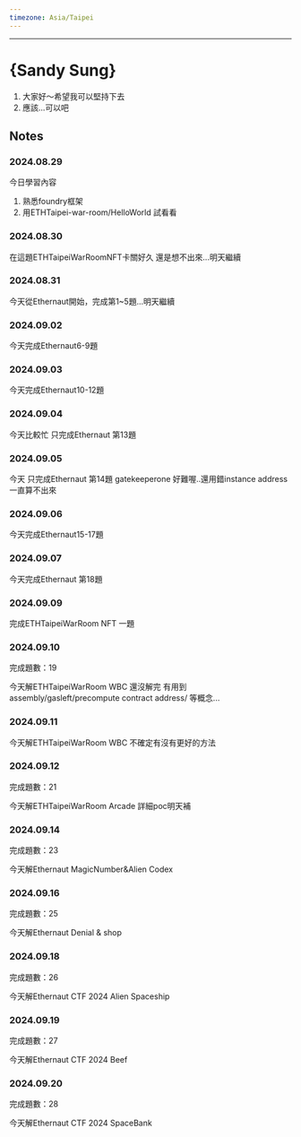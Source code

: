 ```yaml
---
timezone: Asia/Taipei
---
```


---

# {Sandy Sung}

1. 大家好～希望我可以堅持下去
2. 應該...可以吧

## Notes

<!-- Content_START -->

### 2024.08.29

今日學習內容
1. 熟悉foundry框架
2. 用ETHTaipei-war-room/HelloWorld 試看看

### 2024.08.30
在這題ETHTaipeiWarRoomNFT卡關好久 還是想不出來...明天繼續

### 2024.08.31
今天從Ethernaut開始，完成第1~5題...明天繼續

### 2024.09.02
今天完成Ethernaut6-9題

### 2024.09.03
今天完成Ethernaut10-12題

### 2024.09.04
今天比較忙 只完成Ethernaut 第13題

### 2024.09.05
今天 只完成Ethernaut 第14題 gatekeeperone 好難喔..還用錯instance address 一直算不出來

### 2024.09.06
今天完成Ethernaut15-17題

### 2024.09.07
今天完成Ethernaut 第18題

### 2024.09.09
完成ETHTaipeiWarRoom NFT 一題

### 2024.09.10
完成題數：19

今天解ETHTaipeiWarRoom WBC
還沒解完
有用到 assembly/gasleft/precompute contract address/ 等概念...

### 2024.09.11
今天解ETHTaipeiWarRoom WBC 不確定有沒有更好的方法

### 2024.09.12
完成題數：21

今天解ETHTaipeiWarRoom Arcade 詳細poc明天補

### 2024.09.14
完成題數：23

今天解Ethernaut MagicNumber&Alien Codex

### 2024.09.16
完成題數：25

今天解Ethernaut Denial & shop

### 2024.09.18
完成題數：26

今天解Ethernaut CTF 2024 Alien Spaceship

### 2024.09.19
完成題數：27

今天解Ethernaut CTF 2024 Beef

### 2024.09.20
完成題數：28

今天解Ethernaut CTF 2024 SpaceBank
<!-- Content_END -->
